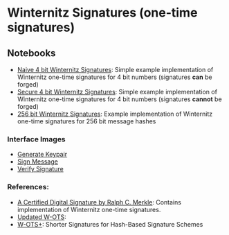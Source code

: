 # Winternitz Signatures (one-time signatures)

## **Notebooks**

- [Naive 4 bit Winternitz Signatures](4_bit_winternitz.ipynb): Simple example implementation of Winternitz one-time signatures for 4 bit numbers (signatures **can** be forged)
- [Secure 4 bit Winternitz Signatures](4_bit_winternitz_secure.iynb): Simple example implementation of Winternitz one-time signatures for 4 bit numbers (signatures **cannot** be forged)
- [256 bit Winternitz Signatures](256_bit_winternitz.ipynb): Example implementation of Winternitz one-time signatures for 256 bit message hashes

### **Interface Images**

- [Generate Keypair](images/GENERATE_KEYS_interface.png)
- [Sign Message](images/SIGN_interface.png)
- [Verify Signature](images/VERIFY_interface.png)

### **References**:

<!-- Shorter Signatures for Hash-Based Signature Schemes -->

- [A Certified Digital Signature by Ralph C. Merkle](https://link.springer.com/content/pdf/10.1007/0-387-34805-0_21.pdf): Contains implementation of Winternitz one-time signatures. <!-- located at 5. The Winternitz Improvement-->
- [Updated W-OTS](https://eprint.iacr.org/2011/191.pdf):
- [W-OTS+](https://eprint.iacr.org/2017/965.pdf): Shorter Signatures for Hash-Based Signature Schemes

<!-- TODO: LOOK INTO THESE PAPERS -->
<!-- Johannes Buchmann, Erik Dahmen, and Andreas H ̈ulsing. XMSS - a prac-
tical forward secure signature scheme based on minimal security assump-
tions. In Bo-Yin Yang, editor, Post-Quantum Cryptography, volume 7071
of Lecture Notes in Computer Science, pages 117–129. Springer Berlin /
Heidelberg, 2011. -->
<!-- Johan H ̊astad, Russell Impagliazzo, Leonid A. Levin, and Michael Luby. A
pseudorandom generator from any one-way function. SIAM J. Comput.,
28:1364–1396, March 1999. -->
